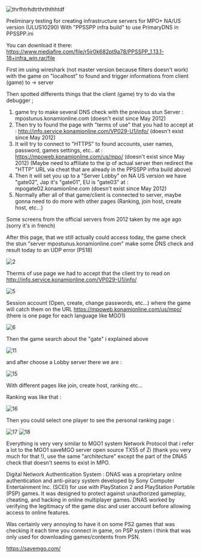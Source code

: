 ![thrfhtrhdtrthrththhtdf](https://github.com/snakeswiss/Project-saveMPO-/assets/140389050/7adc8831-199e-4371-8a86-0afb8f2fe61c)


Preliminary testing for creating infrastructure servers for MPO+ NA/US version (ULUS10290)
With "PPSSPP infra build" to use PrimaryDNS in PPSSPP.ini

You can download it there: https://www.mediafire.com/file/r5ir0k682pt9a78/PPSSPP_1.13.1-18+infra_win.rar/file

First im using wireshark (not master version because filters doesn't work) with the game on "localhost" to found and trigger informations from client (game) to -> server

Then spotted differents things that the client (game) try to do via the debugger ;

1. game try to make several DNS check with the previous stun Server : mpostunus.konamionline.com (doesn't exist since May 2012)
2. Then try to found the page with "terms of use" that you had to accept at : http://info.service.konamionline.com/VP029-U1/info/ (doesn't exist since May 2012)
3. It will try to connect to "HTTPS" to found accounts, user names, password, games settings, etc.. at : https://mpoweb.konamionline.com/us/mpo/ (doesn't exist since May 2012) (Maybe need to affiliate to the ip of actual server then redirect the "HTTP" URL via cheat that are already in the PPSSPP infra build above)
5. Then it will set you up to a "Server Lobby" on NA US version we have "gate02", Jap it's "gate01", EU is "gate03" at : mpogate02.konamionline.com (doesn't exist since May 2012)
6. Normally after all of that game/client is connected to server, maybe gonna need to do more with other pages (Ranking, join host, create host, etc...)

Some screens from the official servers from 2012 taken by me age ago (sorry it's in french) 

After this page, that we still actually could access today, the game check the stun "server mpostunus.konamionline.com" make some DNS check and result today to an UDP error (P518)

![2](https://github.com/snakeswiss/Project-saveMPO-/assets/140389050/14ae83c1-cfeb-4bc0-8f7a-938f7443028d)


Therms of use page we had to accept that the client try to read on http://info.service.konamionline.com/VP029-U1/info/

![5](https://github.com/snakeswiss/Project-saveMPO-/assets/140389050/77cf5b69-5e1b-4219-9899-090ab8b12dbc)


Session account (Open, create, change passwords, etc...) where the game will catch them on the URL https://mpoweb.konamionline.com/us/mpo/ (there is one page for each language like MGO1)

![6](https://github.com/snakeswiss/Project-saveMPO-/assets/140389050/133601d4-d5cb-4ab6-9748-28cf2c453d4c)


Then the game search about the "gate" i explained above 

![11](https://github.com/snakeswiss/Project-saveMPO-/assets/140389050/12b29659-ad15-4447-8d2e-ec488946ff9b)


and after choose a Lobby server there we are : 

![15](https://github.com/snakeswiss/Project-saveMPO-/assets/140389050/418f1e5b-bcf4-4810-a1de-d758e4f7b2b4)

With different pages like join, create host, ranking etc...


Ranking was like that : 

![16](https://github.com/snakeswiss/Project-saveMPO-/assets/140389050/850cd04b-1d7f-4aa1-8970-907f3df01a11)


Then you could select one player to see the personal ranking page :

![17](https://github.com/snakeswiss/Project-saveMPO-/assets/140389050/aeb75264-9b50-48a7-9212-a191e4199e9d)
![18](https://github.com/snakeswiss/Project-saveMPO-/assets/140389050/21f019bb-b25c-4b33-9ab7-c2ba948ed086)


Everything is very very similar to MGO1 system Network Protocol that i refer a lot to the MGO1 saveMGO server open source TX55 of Zi (thank you very much for that !), use the same "architecture" except the part of the DNAS check that doesn't seems to exist in MPO.

Digital Network Authentication System : DNAS was a proprietary online authentication and anti-piracy system developed by Sony Computer Entertainment Inc. (SCEI) for use with PlayStation 2 and PlayStation Portable (PSP) games. It was designed to protect against unauthorized gameplay, cheating, and hacking in online multiplayer games. DNAS worked by verifying the legitimacy of the game disc and user account before allowing access to online features.

Was certainly very annoying to have it on some PS2 games that was checking it each time you connect in game, on PSP system i think that was only used for downloading games/contents from PSN.

https://savemgo.com/

